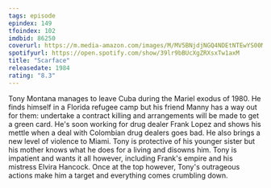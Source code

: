 ```yaml
---
tags: episode
epindex: 149
tfoindex: 102
imdbid: 86250
coverurl: https://m.media-amazon.com/images/M/MV5BNjdjNGQ4NDEtNTEwYS00MTgxLTliYzQtYzE2ZDRiZjFhZmNlXkEyXkFqcGdeQXVyNjU0OTQ0OTY@._V1_SX202_CR0,0,202,300_.jpg
spotifyurl: https://open.spotify.com/show/39lr9bBUcXgZRXsxTw1axM
title: "Scarface"
releasedate: 1984
rating: "8.3"
---
```


Tony Montana manages to leave Cuba during the Mariel exodus of 1980. He finds himself in a Florida refugee camp but his friend Manny has a way out for them: undertake a contract killing and arrangements will be made to get a green card. He's soon working for drug dealer Frank Lopez and shows his mettle when a deal with Colombian drug dealers goes bad. He also brings a new level of violence to Miami. Tony is protective of his younger sister but his mother knows what he does for a living and disowns him. Tony is impatient and wants it all however, including Frank's empire and his mistress Elvira Hancock. Once at the top however, Tony's outrageous actions make him a target and everything comes crumbling down.